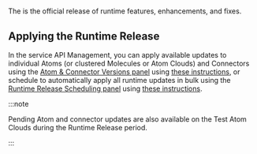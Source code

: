 #  

<head>
  <meta name="guidename" content="Integration"/>
  <meta name="context" content="GUID-887cd0a8-7936-4855-bd18-959990778913"/>
</head>


The is the official release of runtime features, enhancements, and fixes.

## Applying the Runtime Release 

In the service API Management, you can apply available updates to individual Atoms \(or clustered Molecules or Atom Clouds\) and Connectors using the [Atom & Connector Versions panel](./r-atm-Atom_and_Connector_Versions_panel_d4696791-ea22-4c02-9402-5485134c5122.md) using [these instructions](./t-atm-Applying_pending_Atom_and_connector_updates_420c313b-ae24-42e8-8a4c-b6b957d7ce67.md), or schedule to automatically apply all runtime updates in bulk using the [Runtime Release Scheduling panel](./r-atm-Release_Control_Scheduling_panel_561dc2b7-3beb-49aa-91a4-8d0f6ed95685.md) using [these instructions](./t-atm-Scheduling_Release_Control_updates_426fcd83-065e-4748-9aca-146fee7be7dc.md).

:::note

Pending Atom and connector updates are also available on the Test Atom Clouds during the Runtime Release period.

:::
